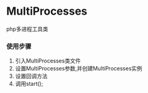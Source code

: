 # MultiProcesses
php多进程工具类

### 使用步骤

1. 引入MultiProcesses类文件
2. 设置MultiProcesses参数,并创建MultiProcesses实例
3. 设置回调方法
4. 调用start();